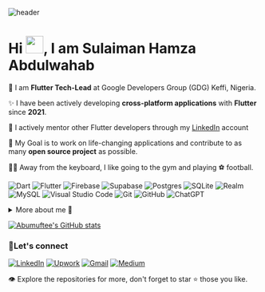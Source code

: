 ![header](https://github.com/AbuMuftee/AbuMuftee/assets/84699634/8d0ad213-bebb-45e9-b7a5-0fdd9240dd76)

# Hi <img src="https://github.com/TheDudeThatCode/TheDudeThatCode/blob/master/Assets/Hi.gif" width="35px">, I am Sulaiman Hamza Abdulwahab 

🌱 I am **Flutter Tech-Lead** at Google Developers Group (GDG) Keffi, Nigeria.

✨ I have been actively developing **cross-platform applications** with **Flutter** since **2021**.

📝 I actively mentor other Flutter developers through my [LinkedIn](https://www.linkedin.com/in/abumuftee/) account

🎯 My Goal is to work on life-changing applications and contribute to as many **open source project** as possible.

🏋️‍♂️ Away from the keyboard, I like going to the gym and playing ⚽ football.

![Dart](https://img.shields.io/badge/dart-%230175C2.svg?style=for-the-badge&logo=dart&logoColor=white)
![Flutter](https://img.shields.io/badge/Flutter-%2302569B.svg?style=for-the-badge&logo=Flutter&logoColor=white)
![Firebase](https://img.shields.io/badge/firebase-%23039BE5.svg?style=for-the-badge&logo=firebase)
![Supabase](https://img.shields.io/badge/Supabase-3ECF8E?style=for-the-badge&logo=supabase&logoColor=white)
![Postgres](https://img.shields.io/badge/postgres-%23316192.svg?style=for-the-badge&logo=postgresql&logoColor=white)
![SQLite](https://img.shields.io/badge/sqlite-%2307405e.svg?style=for-the-badge&logo=sqlite&logoColor=white)
![Realm](https://img.shields.io/badge/Realm-39477F?style=for-the-badge&logo=realm&logoColor=white)
![MySQL](https://img.shields.io/badge/mysql-%2300f.svg?style=for-the-badge&logo=mysql&logoColor=white)
![Visual Studio Code](https://img.shields.io/badge/Visual%20Studio%20Code-0078d7.svg?style=for-the-badge&logo=visual-studio-code&logoColor=white)
![Git](https://img.shields.io/badge/git-%23F05033.svg?style=for-the-badge&logo=git&logoColor=white)
![GitHub](https://img.shields.io/badge/github-%23121011.svg?style=for-the-badge&logo=github&logoColor=white)
![ChatGPT](https://img.shields.io/badge/chatGPT-74aa9c?style=for-the-badge&logo=openai&logoColor=white)

<details>
  <summary>More about me 🏹</summary>
  
### The beginning: First mobile app
During my early years at Nasarawa State University (2015), I realized that it's way too difficult for students to get exam-like formatted resources and prepare for examinations. Realizing also that my experience with Visual Basic from coursework wouldn't help, I used a month to learn Java and another to learn Android development (smiles! Android Studio first released), and in the period of 4 months I released my first mobile application (General Studies, GST) with 2000+ active users in and outside our university.

### Facing the reality: University examination system
Traveling to 2020, the university's board noticed the impact the mobile application was making. They then tasked me with the design and development of a computerized examination system for the whole university's campuses. We formed a team of four people, used Adobe XD to design the user interface (UI), then borrowed my Java skills and incorporated them with JavaFx. It was smooth leading the team and developing the solution until the examinations commenced, when we realized that the system could not handle the traffic. I can still feel the coldness of the server room we spent the night in, scaling, fixing the solution, backing up data, and configuring other servers as backups. At the end, we celebrated the adoption of the system by the university.

### Moving on: I exit from education only niche  
I completed my stay until 2021 at the university as a Technician with the department of Computer science, guiding students in translating the theoretical aspects of their studies into practical applications. and also contributed to writing the practical manuals for the department.

### And my flutter journey?
Well, I learned the fundamentals of Flutter 2019, but then it wasn't much richer, just stateful widgets ahead in state management with few database supports. Can I say just sharedpreference and .....? I don't know. Anyway, I started using Flutter actively from 2021, and since then, Flutter has become my life. My portfolio and online activities will speak more from .... Oops! I need to code.
</details>

[![Abumuftee's GitHub stats](https://github-readme-stats.vercel.app/api?username=AbuMuftee&show_icons=true&theme=radical&bg_color=00000000)](https://github.com/anuraghazra/github-readme-stats)

### 🤝Let's connect 
[![LinkedIn](https://img.shields.io/badge/linkedin-%230077B5.svg?style=for-the-badge&logo=linkedin&logoColor=white)](https://www.linkedin.com/in/abumuftee/)
[![Upwork](https://img.shields.io/badge/UpWork-6FDA44?style=for-the-badge&logo=Upwork&logoColor=white)](https://upwork.com/freelancers/~01768f4b23c6486303)
[![Gmail](https://img.shields.io/badge/Gmail-D14836?style=for-the-badge&logo=gmail&logoColor=white)](mailto:abumuftee@gmail.com?subject=Hello:%20Through%20GitHub&body=Hello%20Sulaiman%20(Abumuftee),%20I%20am%20connecting%20with%20you%20from%20GitHub%20to%20discuss%20...)
[![Medium](https://img.shields.io/badge/Medium-12100E?style=for-the-badge&logo=medium&logoColor=white)](https://medium.com/@abumuftee2.0)

👁 Explore the repositories for more, don't forget to star ⭐ those you like.

